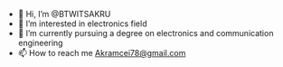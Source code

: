 - 👋 Hi, I’m @BTWITSAKRU
- 👀 I’m interested in electronics field 
- 🌱 I’m currently pursuing a degree on electronics and communication engineering 
- 📫 How to reach me Akramcei78@gmail.com



